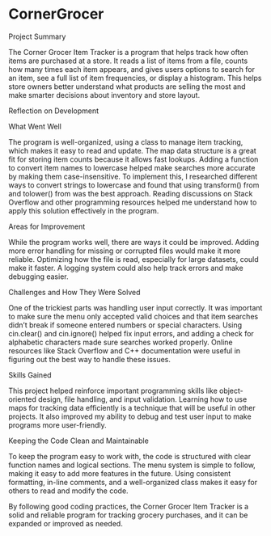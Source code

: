 # CornerGrocer

Project Summary

The Corner Grocer Item Tracker is a program that helps track how often items are purchased at a store. It reads a list of items from a file, counts how many times each item appears, and gives users options to search for an item, see a full list of item frequencies, or display a histogram. This helps store owners better understand what products are selling the most and make smarter decisions about inventory and store layout.

Reflection on Development

What Went Well

The program is well-organized, using a class to manage item tracking, which makes it easy to read and update. The map data structure is a great fit for storing item counts because it allows fast lookups. Adding a function to convert item names to lowercase helped make searches more accurate by making them case-insensitive. To implement this, I researched different ways to convert strings to lowercase and found that using transform() from <algorithm> and tolower() from <cctype> was the best approach. Reading discussions on Stack Overflow and other programming resources helped me understand how to apply this solution effectively in the program.

Areas for Improvement

While the program works well, there are ways it could be improved. Adding more error handling for missing or corrupted files would make it more reliable. Optimizing how the file is read, especially for large datasets, could make it faster. A logging system could also help track errors and make debugging easier.

Challenges and How They Were Solved

One of the trickiest parts was handling user input correctly. It was important to make sure the menu only accepted valid choices and that item searches didn’t break if someone entered numbers or special characters. Using cin.clear() and cin.ignore() helped fix input errors, and adding a check for alphabetic characters made sure searches worked properly. Online resources like Stack Overflow and C++ documentation were useful in figuring out the best way to handle these issues.

Skills Gained

This project helped reinforce important programming skills like object-oriented design, file handling, and input validation. Learning how to use maps for tracking data efficiently is a technique that will be useful in other projects. It also improved my ability to debug and test user input to make programs more user-friendly.

Keeping the Code Clean and Maintainable

To keep the program easy to work with, the code is structured with clear function names and logical sections. The menu system is simple to follow, making it easy to add more features in the future. Using consistent formatting, in-line comments, and a well-organized class makes it easy for others to read and modify the code.

By following good coding practices, the Corner Grocer Item Tracker is a solid and reliable program for tracking grocery purchases, and it can be expanded or improved as needed.

